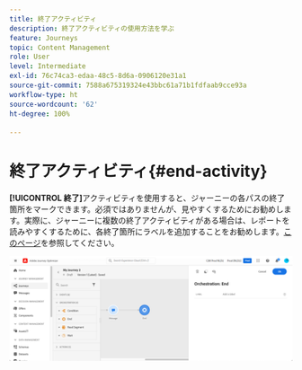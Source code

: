 ```yaml
---
title: 終了アクティビティ
description: 終了アクティビティの使用方法を学ぶ
feature: Journeys
topic: Content Management
role: User
level: Intermediate
exl-id: 76c74ca3-edaa-48c5-8d6a-0906120e31a1
source-git-commit: 7588a675319324e43bbc61a71b1fdfaab9cce93a
workflow-type: ht
source-wordcount: '62'
ht-degree: 100%

---
```


# 終了アクティビティ{#end-activity}

**[!UICONTROL 終了]**&#x200B;アクティビティを使用すると、ジャーニーの各パスの終了箇所をマークできます。必須ではありませんが、見やすくするためにお勧めします。実際に、ジャーニーに複数の終了アクティビティがある場合は、レポートを読みやすくするために、各終了箇所にラベルを追加することをお勧めします。[このページ](../reports/live-report.md)を参照してください。

![](../assets/journey54.png)
